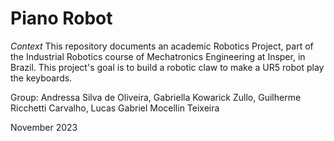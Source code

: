 # Piano Robot

*Context*
This repository documents an academic Robotics Project, part of the Industrial Robotics course of Mechatronics Engineering at Insper, in Brazil.
This project's goal is to build a robotic claw to make a UR5 robot play the keyboards.

Group: Andressa Silva de Oliveira, Gabriella Kowarick Zullo, Guilherme Ricchetti Carvalho, Lucas Gabriel Mocellin Teixeira

November 2023